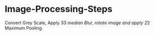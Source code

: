 # Image-Processing-Steps
Convert Grey Scale, Apply 3*3 median Blur, rotate image and apply 2*2 Maximum Pooling
